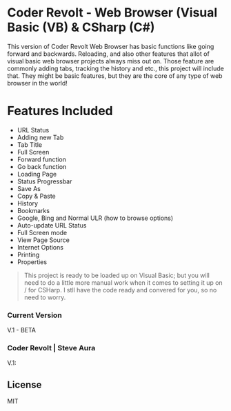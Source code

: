 # Coder Revolt - Web Browser (Visual Basic (VB) & CSharp (C#)

This version of Coder Revolt Web Browser has basic functions like going forward and backwards. Reloading, and also other features that allot of visual basic web browser projects always miss out on. Those feature are commonly adding tabs, tracking the history and etc., this project will include that. They might be basic features, but they are the core of any type of web browser in the world!


# Features Included

- URL Status 
- Adding new Tab
- Tab Title 
- Full Screen
- Forward function
- Go back function
- Loading Page
- Status Progressbar
- Save As
- Copy & Paste
- History
- Bookmarks
- Google, Bing and Normal ULR (how to browse options)
- Auto-update URL Status 
- Full Screen mode
- View Page Source
- Internet Options
- Printing 
- Properties

> This project is ready to be loaded up on Visual Basic;
> but you will need to do a little more manual work when it comes to setting it up on / for CSHarp. 
> I stll have the code ready and convered for you, so no need to worry. 

### Current Version
V.1 - BETA




### Coder Revolt | Steve Aura

V.1: 



License
----
MIT





